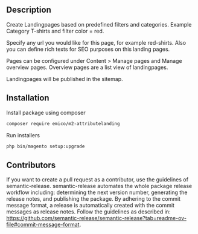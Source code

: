## Description

Create Landingpages based on predefined filters and categories.
Example Category T-shirts and filter color = red.

Specify any url you would like for this page, for example red-shirts.
Also you can define rich texts for SEO purposes on this landing pages.

Pages can be configured under Content > Manage pages and Manage overview pages.
Overview pages are a list view of landingpages.

Landingpages will be published in the sitemap. 

## Installation
Install package using composer
```sh
composer require emico/m2-attributelanding
```

Run installers
```sh
php bin/magento setup:upgrade
```

## Contributors 
If you want to create a pull request as a contributor, use the guidelines of semantic-release. semantic-release automates the whole package release workflow including: determining the next version number, generating the release notes, and publishing the package.
By adhering to the commit message format, a release is automatically created with the commit messages as release notes. Follow the guidelines as described in: https://github.com/semantic-release/semantic-release?tab=readme-ov-file#commit-message-format.
